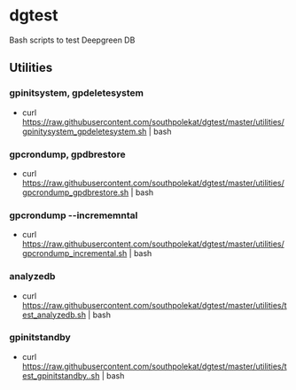 # dgtest

Bash scripts to test Deepgreen DB

## Utilities 
### gpinitsystem, gpdeletesystem
* curl https://raw.githubusercontent.com/southpolekat/dgtest/master/utilities/gpinitysystem_gpdeletesystem.sh | bash
### gpcrondump, gpdbrestore 
* curl https://raw.githubusercontent.com/southpolekat/dgtest/master/utilities/gpcrondump_gpdbrestore.sh | bash
### gpcrondump --incrememntal
* curl https://raw.githubusercontent.com/southpolekat/dgtest/master/utilities/gpcrondump_incremental.sh | bash
### analyzedb 
* curl https://raw.githubusercontent.com/southpolekat/dgtest/master/utilities/test_analyzedb.sh | bash
### gpinitstandby 
* curl https://raw.githubusercontent.com/southpolekat/dgtest/master/utilities/test_gpinitstandby..sh | bash
